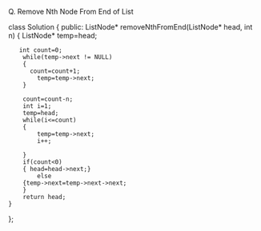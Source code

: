 Q. Remove Nth Node From End of List

class Solution { public:
ListNode* removeNthFromEnd(ListNode* head, int n) { ListNode* temp=head;

       int count=0;
        while(temp->next != NULL)
        {
          count=count+1;
            temp=temp->next;
        }
        
        count=count-n;
        int i=1;
        temp=head;
        while(i<=count)
        {
            temp=temp->next;
            i++;
            
        }
        if(count<0)
        { head=head->next;}
            else
        {temp->next=temp->next->next;
        }
        return head;
    }

};
